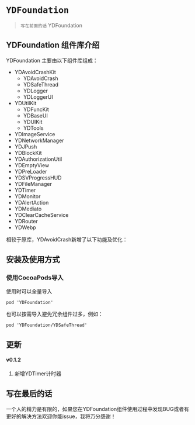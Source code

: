 # ``YDFoundation``

> `写在前面的话`
> YDFoundation

## YDFoundation 组件库介绍

YDFoundation 主要由以下组件库组成：

- YDAvoidCrashKit
  - YDAvoidCrash
  - YDSafeThread
  - YDLogger
  - YDLoggerUI
- YDUtilKit
  - YDFuncKit
  - YDBaseUI
  - YDUIKit
  - YDTools
- YDImageService
- YDNetworkManager
- YDJPush
- YDBlockKit
- YDAuthorizationUtil
- YDEmptyView
- YDPreLoader
- YDSVProgressHUD
- YDFileManager
- YDTimer
- YDMonitor
- YDAlertAction
- YDMediato
- YDClearCacheService
- YDRouter
- YDWebp

相较于原库，YDAvoidCrash新增了以下功能及优化：

## 安装及使用方式

### 使用CocoaPods导入

使用时可以全量导入

``` cocoapods
pod 'YDFoundation'
```

也可以按需导入避免冗余组件过多，例如：

``` cocoapods
pod 'YDFoundation/YDSafeThread'
```

## 更新

#### v0.1.2

1. 新增YDTimer计时器

## 写在最后的话

一个人的精力是有限的，如果您在YDFoundation组件使用过程中发现BUG或者有更好的解决方法欢迎你能issue，我将万分感谢！
